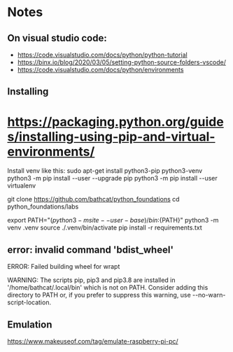 # Notes

## On visual studio code:
  * https://code.visualstudio.com/docs/python/python-tutorial
  * https://binx.io/blog/2020/03/05/setting-python-source-folders-vscode/
  * https://code.visualstudio.com/docs/python/environments


## Installing




# https://packaging.python.org/guides/installing-using-pip-and-virtual-environments/

Install venv like this:
sudo apt-get install python3-pip python3-venv
python3 -m pip install --user --upgrade pip
python3 -m pip install --user virtualenv





git clone https://github.com/bathcat/python_foundations
cd python_foundations/labs




export PATH="$(python3 -m site --user-base)/bin:${PATH}"
python3 -m venv .venv
source ./.venv/bin/activate
pip install -r requirements.txt


  error: invalid command 'bdist_wheel'
  ----------------------------------------
  ERROR: Failed building wheel for wrapt



  WARNING: The scripts pip, pip3 and pip3.8 are installed in '/home/bathcat/.local/bin' which is not on PATH.
  Consider adding this directory to PATH or, if you prefer to suppress this warning, use --no-warn-script-location.



## Emulation

https://www.makeuseof.com/tag/emulate-raspberry-pi-pc/
